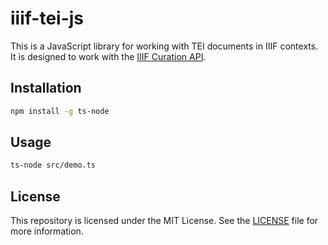 # iiif-tei-js

This is a JavaScript library for working with TEI documents in IIIF contexts. It is designed to work with the [IIIF Curation API](http://codh.rois.ac.jp/iiif/curation/).

## Installation

```bash
npm install -g ts-node
```

## Usage

```bash
ts-node src/demo.ts
```

## License

This repository is licensed under the MIT License. See the [LICENSE](LICENSE) file for more information.
